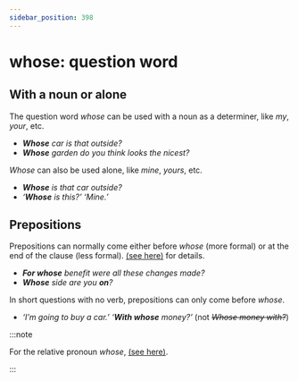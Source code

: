 ```yaml
---
sidebar_position: 398
---
```


# whose: question word

## With a noun or alone

The question word *whose* can be used with a noun as a determiner, like *my*, *your*, etc.

- ***Whose** car is that outside?*
- ***Whose** garden do you think looks the nicest?*

*Whose* can also be used alone, like *mine*, *yours*, etc.

- ***Whose** is that car outside?*
- *‘**Whose** is this?’ ‘Mine.’*

## Prepositions

Prepositions can normally come either before *whose* (more formal) or at the end of the clause (less formal). [(see here)](./../../grammar/prepositions/prepositions-at-the-ends-of-clauses) for details.

- ***For whose** benefit were all these changes made?*
- ***Whose** side are you **on**?*

In short questions with no verb, prepositions can only come before *whose*.

- *‘I’m going to buy a car.’ ‘**With whose** money?’* (not *~~Whose money with?~~*)

:::note

For the relative pronoun *whose*, [(see here)](./../../grammar/relative-clauses/whose).

:::
